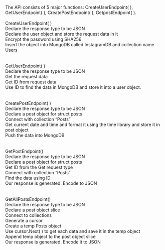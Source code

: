 The API consists of 5 major functions: CreateUserEndpoint( ), GetUserEndpoint( ), CreatePostEndpoint( ), GetpostEndpoint( ). 
<br/>  
CreateUserEndpoint( )<br/>
        Declare the response type to be JSON<br/>
        Declare the user object and store the request data in it<br/>
        Encrypt the password using SHA256<br/>
        Insert the object into MongoDB called InstagramDB and collection name Users<br/>
<br/><br/>
GetUserEndpoint( )<br/>
        Declare the response type to be JSON<br/>
        Get the request data<br/>
        Get ID from request data<br/>
        Use ID to find the data in MongoDB and store it into a user object.<br/>
<br/><br/>
CreatePostEndpoint( )<br/>
        Declare the response type to be JSON<br/>
        Declare a post object for struct posts<br/>
        Connect with collection “Posts”<br/>
        Get current date and time and format it using the time library and store it in post object<br/>
        Push the data into MongoDB<br/>
<br/><br/>
GetPostEndpoint()<br/>
        Declare the response type to be JSON<br/>
        Declare a post object for struct posts<br/>
        Get ID from the Get request type<br/>
        Connect with collection “Posts”<br/>
        Find the data using ID<br/>
        Our response is generated. Encode to JSON<br/>
<br/>        <br/>
GetAllPostsEndpoint()<br/>
        Declare the response type to be JSON<br/>
        Declare a post object slice<br/>
        Connect to collections<br/>
        Generate a cursor<br/>
        Create a temp Posts object<br/>
        Use cursor.Next( ) to get each data and save it in the temp object<br/>
        Append temp object to the post object slice<br/>
        Our response is generated. Encode it to JSON<br/>
